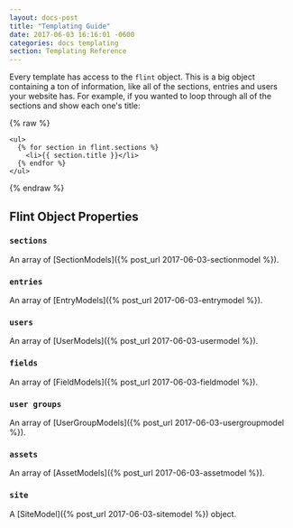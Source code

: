 ```yaml
---
layout: docs-post
title: "Templating Guide"
date: 2017-06-03 16:16:01 -0600
categories: docs templating
section: Templating Reference
---
```

Every template has access to the `flint` object. This is a big object containing a ton of information, like all of the sections, entries and users your website has. For example, if you wanted to loop through all of the sections and show each one's title:

{% raw %}
```liquid
<ul>
  {% for section in flint.sections %}
    <li>{{ section.title }}</li>
  {% endfor %}
</ul>
```
{% endraw %}

## Flint Object Properties

### `sections`
An array of [SectionModels]({% post_url 2017-06-03-sectionmodel %}).

### `entries`
An array of [EntryModels]({% post_url 2017-06-03-entrymodel %}).

### `users`
An array of [UserModels]({% post_url 2017-06-03-usermodel %}).

### `fields`
An array of [FieldModels]({% post_url 2017-06-03-fieldmodel %}).

### `user groups`
An array of [UserGroupModels]({% post_url 2017-06-03-usergroupmodel %}).

### `assets`
An array of [AssetModels]({% post_url 2017-06-03-assetmodel %}).

### `site`
A [SiteModel]({% post_url 2017-06-03-sitemodel %}) object.
